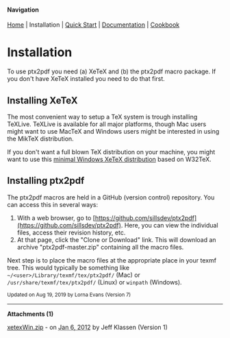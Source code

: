 #### Navigation

[Home](../home/README.md)  | Installation | [Quick Start](../quick-start/README.md) | [Documentation](../documentation/README.md) | [Cookbook ](../documentation/README.md) 



# Installation
To use ptx2pdf you need (a) XeTeX and (b) the ptx2pdf macro package. If you don't have XeTeX installed you need to do that first.  

## <a name="TOC-Installing-XeTeX">Installing XeTeX</a>

<a name="TOC-Installing-XeTeX">The most convenient way to setup a TeX system is trough installing TeXLive. TeXLive is available for all major platforms, though Mac users might want to use MacTeX and Windows users might be interested in using the MikTeX distribution.  

If you don't want a full blown TeX distribution on your machine, you might want to use this</a> [minimal Windows XeTeX distribution](xetexWin.zip) based on W32TeX.  

## <a name="TOC-Installing-ptx2pdf">Installing ptx2pdf</a>

<a name="TOC-Installing-ptx2pdf">The ptx2pdf macros are held in a GitHub (version control) repository. You can access this in several ways:  

1.  With a web browser, go to [https://github.com/sillsdev/ptx2pdf](https://github.com/sillsdev/ptx2pdf). Here, you can view the individual files, access their revision history, etc.
2.  At that page, click the "Clone or Download" link. This will download an archive "ptx2pdf-master.zip" containing all the macro files.

Next step is to place the macro files at the appropriate place in your texmf tree. This would typically be something like ```~/<user>/Library/texmf/tex/ptx2pdf/``` (Mac) or ```/usr/share/texmf/tex/ptx2pdf/``` (Linux) or ```winpath``` (Windows).  
</a>

<a name="TOC-Installing-ptx2pdf"></a></td>


<small>Updated on Aug 19, 2019 by <span class="author"><span class="vcard">Lorna Evans</span> </span>(Version <span class="sites:revision">7</span>)</small>  

* * *

**Attachments (1)**  

[xetexWin.zip](xetexWin.zip) - on <abbr class="updated" title="2012-01-06T16:27:39.025Z">Jan 6, 2012</abbr> by <span class="author"><span class="vcard">Jeff Klassen</span> </span>(Version <span class="sites:revision">1</span>)


